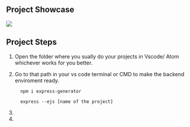 ## Project Showcase
<img src="https://github.com/NishitaErvantikar9/Backend-Projects/blob/main/Media/Animation.gif">

## Project Steps
1. Open the folder where you sually do your projects in Vscode/ Atom whichever works for you better.

2. Go to that path in your vs code terminal or CMD to make the backend enviroment ready.

         npm i express-generator 

         express --ejs [name of the project]
5. 
6. 
